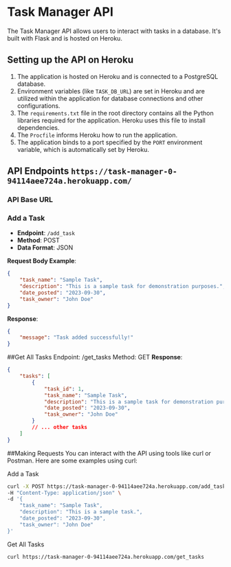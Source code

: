 # Task Manager API

The Task Manager API allows users to interact with tasks in a database. It's built with Flask and is hosted on Heroku.

## Setting up the API on Heroku

1. The application is hosted on Heroku and is connected to a PostgreSQL database.
2. Environment variables (like `TASK_DB_URL`) are set in Heroku and are utilized within the application for database connections and other configurations.
3. The `requirements.txt` file in the root directory contains all the Python libraries required for the application. Heroku uses this file to install dependencies.
4. The `Procfile` informs Heroku how to run the application.
5. The application binds to a port specified by the `PORT` environment variable, which is automatically set by Heroku.

## API Endpoints `https://task-manager-0-94114aee724a.herokuapp.com/`
### API Base URL 
### Add a Task

- **Endpoint**: `/add_task`
- **Method**: POST
- **Data Format**: JSON

**Request Body Example**:
```json
{
    "task_name": "Sample Task",
    "description": "This is a sample task for demonstration purposes.",
    "date_posted": "2023-09-30",
    "task_owner": "John Doe"
}
```
**Response**:
```json
{
    "message": "Task added successfully!"
}
```
##Get All Tasks
Endpoint: /get_tasks
Method: GET
**Response**:
```json
{
    "tasks": [
        {
            "task_id": 1,
            "task_name": "Sample Task",
            "description": "This is a sample task for demonstration purposes.",
            "date_posted": "2023-09-30",
            "task_owner": "John Doe"
        }
        // ... other tasks
    ]
}
```
##Making Requests
You can interact with the API using tools like curl or Postman. Here are some examples using curl:

Add a Task
```bash
curl -X POST https://task-manager-0-94114aee724a.herokuapp.com/add_task \
-H "Content-Type: application/json" \
-d '{
    "task_name": "Sample Task",
    "description": "This is a sample task.",
    "date_posted": "2023-09-30",
    "task_owner": "John Doe"
}'
```
Get All Tasks
```bash
curl https://task-manager-0-94114aee724a.herokuapp.com/get_tasks
```

